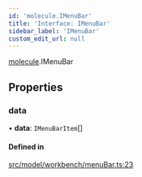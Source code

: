 ```yaml
---
id: 'molecule.IMenuBar'
title: 'Interface: IMenuBar'
sidebar_label: 'IMenuBar'
custom_edit_url: null
---
```


[molecule](../namespaces/molecule).IMenuBar

## Properties

### data

• **data**: `IMenuBarItem`[]

#### Defined in

[src/model/workbench/menuBar.ts:23](https://github.com/DTStack/molecule/blob/3c64296/src/model/workbench/menuBar.ts#L23)
